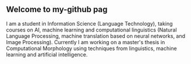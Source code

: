 ## Welcome to my-github pag
I am a student in Information Science (Language Technology), taking courses on AI, machine learning and computational linguistics (Natural Language Processing, machine translation based on neural networks, and Image Processing). Currently I am working on a master's thesis in Computational Morphology using techniques from linguistics, machine learning and artificial intelligence.
